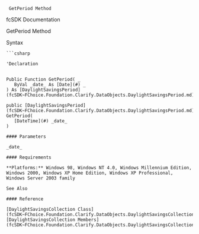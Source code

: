 ﻿     GetPeriod Method                                                   

fcSDK Documentation

GetPeriod Method

Syntax

```vbnet
```csharp

'Declaration
 

Public Function GetPeriod( _
   ByVal _date_ As [Date](#) _
) As [DaylightSavingsPeriod](fcSDK~FChoice.Foundation.Clarify.DataObjects.DaylightSavingsPeriod.md)

public [DaylightSavingsPeriod](fcSDK~FChoice.Foundation.Clarify.DataObjects.DaylightSavingsPeriod.md) GetPeriod( 
   [DateTime](#) _date_
)

#### Parameters

_date_

#### Requirements

**Platforms:** Windows 98, Windows NT 4.0, Windows Millennium Edition, Windows 2000, Windows XP Home Edition, Windows XP Professional, Windows Server 2003 family

See Also

#### Reference

[DaylightSavingsCollection Class](fcSDK~FChoice.Foundation.Clarify.DataObjects.DaylightSavingsCollection.md)  
[DaylightSavingsCollection Members](fcSDK~FChoice.Foundation.Clarify.DataObjects.DaylightSavingsCollection_members.md)